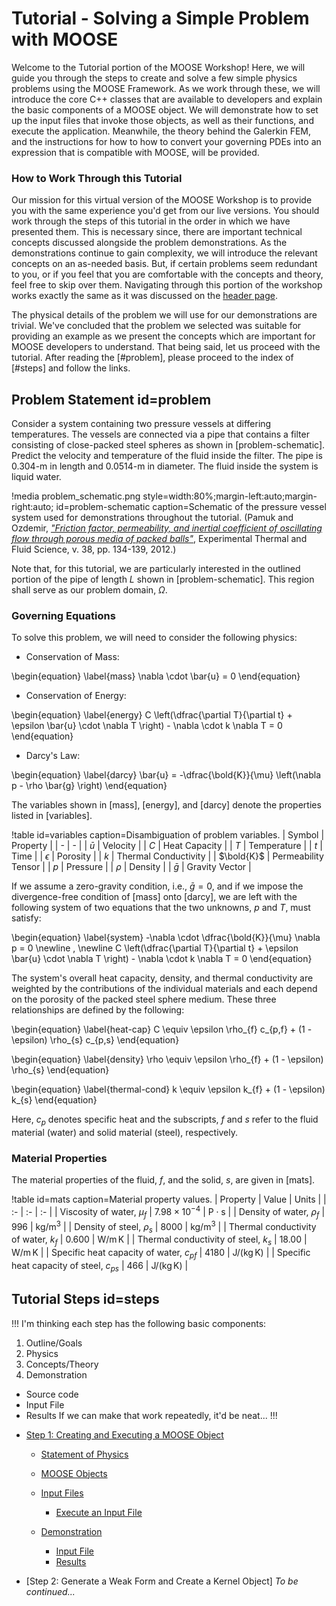 # Tutorial - Solving a Simple Problem with MOOSE

Welcome to the Tutorial portion of the MOOSE Workshop! Here, we will guide you through the steps to create and solve a few simple physics problems using the MOOSE Framework. As we work through these, we will introduce the core C++ classes that are available to developers and explain the basic components of a MOOSE object. We will demonstrate how to set up the input files that invoke those objects, as well as their functions, and execute the application. Meanwhile, the theory behind the Galerkin FEM, and the instructions for how to how to convert your governing PDEs into an expression that is compatible with MOOSE, will be provided.

### How to Work Through this Tutorial

<!--This section will evolve as I work through the tutorial steps and get a better idea of their structure/flow-->

Our mission for this virtual version of the MOOSE Workshop is to provide you with the same experience you'd get from our live versions. You should work through the steps of this tutorial in the order in which we have presented them. This is necessary since, there are important technical concepts discussed alongside the problem demonstrations. As the demonstrations continue to gain complexity, we will introduce the relevant concepts on an as-needed basis. But, if certain problems seem redundant to you, or if you feel that you are comfortable with the concepts and theory, feel free to skip over them. Navigating through this portion of the workshop works exactly the same as it was discussed on the [header page](workshop.md#how-to).

The physical details of the problem we will use for our demonstrations are trivial. We've concluded that the problem we selected was suitable for providing an example as we present the concepts which are important for MOOSE developers to understand. That being said, let us proceed with the tutorial. After reading the [#problem], please proceed to the index of [#steps] and follow the links.
<!--(we might be able to make some improvements to navigation, but later)-->

## Problem Statement id=problem

Consider a system containing two pressure vessels at differing temperatures. The vessels are connected via a pipe that contains a filter consisting of close-packed steel spheres as shown in [problem-schematic]. Predict the velocity and temperature of the fluid inside the filter. The pipe is 0.304-m in length and 0.0514-m in diameter. The fluid inside the system is liquid water.

!media problem_schematic.png
       style=width:80%;margin-left:auto;margin-right:auto;
       id=problem-schematic
       caption=Schematic of the pressure vessel system used for demonstrations throughout the tutorial. (Pamuk and Ozdemir, [*"Friction factor, permeability, and inertial coefficient of oscillating flow through porous media of packed balls"*](https://www.sciencedirect.com/science/article/pii/S0894177711002640), Experimental Thermal and Fluid Science, v. 38, pp. 134-139, 2012.)

Note that, for this tutorial, we are particularly interested in the outlined portion of the pipe of length $L$ shown in [problem-schematic]. This region shall serve as our problem domain, $\Omega$.

### Governing Equations

To solve this problem, we will need to consider the following physics:

- Conservation of Mass:

\begin{equation}
\label{mass}
\nabla \cdot \bar{u} = 0
\end{equation}

- Conservation of Energy:

\begin{equation}
\label{energy}
C \left(\dfrac{\partial T}{\partial t} + \epsilon \bar{u} \cdot \nabla T \right) - \nabla \cdot k \nabla T = 0
\end{equation}

- Darcy's Law:

\begin{equation}
\label{darcy}
\bar{u} = -\dfrac{\bold{K}}{\mu} \left(\nabla p - \rho \bar{g} \right)
\end{equation}

The variables shown in [mass], [energy], and [darcy] denote the properties listed in [variables].

!table id=variables caption=Disambiguation of problem variables.
| Symbol | Property |
| - | - |
| $\bar{u}$ | Velocity |
| $C$ | Heat Capacity |
| $T$ | Temperature |
| $t$ | Time |
| $\epsilon$ | Porosity |
| $k$ | Thermal Conductivity |
| $\bold{K}$ | Permeability Tensor |
| $p$ | Pressure |
| $\rho$ | Density |
| $\bar{g}$ | Gravity Vector |

If we assume a zero-gravity condition, i.e., $\bar{g} = 0$, and if we impose the divergence-free condition of [mass] onto [darcy], we are left with the following system of two equations that the two unknowns, $p$ and $T$, must satisfy:

<!-- the `\newline \, \newline` creates some white space between the individual equations in the system-->
\begin{equation}
\label{system}
-\nabla \cdot \dfrac{\bold{K}}{\mu} \nabla p = 0
\newline \, \newline
C \left(\dfrac{\partial T}{\partial t} + \epsilon \bar{u} \cdot \nabla T \right) - \nabla \cdot k \nabla T = 0
\end{equation}

The system's overall heat capacity, density, and thermal conductivity are weighted by the contributions of the individual materials and each depend on the porosity of the packed steel sphere medium. These three relationships are defined by the following:

\begin{equation}
\label{heat-cap}
C \equiv \epsilon \rho_{f} c_{p,f} + (1 - \epsilon) \rho_{s} c_{p,s}
\end{equation}

\begin{equation}
\label{density}
\rho \equiv \epsilon \rho_{f} + (1 - \epsilon) \rho_{s}
\end{equation}

\begin{equation}
\label{thermal-cond}
k \equiv \epsilon k_{f} + (1 - \epsilon) k_{s}
\end{equation}

Here, $c_{p}$ denotes specific heat and the subscripts, $f$ and $s$ refer to the fluid material (water) and solid material (steel), respectively.

### Material Properties

The material properties of the fluid, $f$, and the solid, $s$, are given in [mats].

<!-- The properties listed here are somewhat inconsistent with what we input in the code. First off, this is not a comprehensive list of all the mat props we'll see in the tutorial. And second, some of these properties depend on the temperature, for which we make different assumptions about its value at different steps in the tutorial. I'll need to update this table once I am clear about what our assumptions are... -->

!table id=mats caption=Material property values.
| Property | Value | Units |
| :- | :- | :- |
| Viscosity of water, $\mu_f$ | $7.98\times10^{-4}$ |  $\textrm{P}\cdot\textrm{s}$ |
| Density of water, $\rho_f$ | 996 | $\textrm{kg}/\textrm{m}^3$ |
| Density of steel, $\rho_s$ | 8000 | $\textrm{kg}/\textrm{m}^3$ |
| Thermal conductivity of water, $k_f$ | 0.600 | $\textrm{W}/\textrm{m}\,\textrm{K}$ |
| Thermal conductivity of steel, $k_s$ | 18.00 | $\textrm{W}/\textrm{m}\,\textrm{K}$ |
| Specific heat capacity of water, $c_p{_f}$ | 4180 | $\textrm{J}/(\textrm{kg}\,\textrm{K})$ |
| Specific heat capacity of steel, $c_p{_s}$ | 466 | $\textrm{J}/(\textrm{kg}\,\textrm{K})$ |

## Tutorial Steps id=steps

!!!
I'm thinking each step has the following basic components:
1. Outline/Goals
2. Physics
3. Concepts/Theory
4. Demonstration
  - Source code
  - Input File
  - Results
If we can make that work repeatedly, it'd be neat...
!!!

<!--again, I'd like to reformat this TOC, I'm just not fond of this bulleted list style, but it works for now-->

- [Step 1: Creating and Executing a MOOSE Object](step01.md)

  - [Statement of Physics](step01.md#physics)
  - [MOOSE Objects](step01.md#physics)
  - [Input Files](step01.md#inputs)

    - [Execute an Input File](step01.md#execute)

  - [Demonstration](step01.md#demo)

    - [Input File](step01.md#input-demo)
    - [Results](step01.md#results-demo)

- [Step 2: Generate a Weak Form and Create a Kernel Object] *To be continued...*
